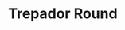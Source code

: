 ---
title: Trepador Round
date: 
draft: false

# descripcion
description : Aros pasantes trepadores. Precio por par. Se ajusta detrás del lóbulo sin tuerquita. En plata 925.

materials: Plata 925

color: Plateado

dimensions: 

code: 01-05-0005

type: "Aros"

categories: []

price: $2.290,00

price_eftvo: $1.950,00

# Images
# first image will be shown in the product page
images:
  # - image: "images/path_to_image"
  # La ubicacion de las imagenes es imagenes/Aros/Aros.Trepadores/01-05-0005-trepador-round
  - image: "./images/aros/trepadores/01-05-0005-redondo_a.jpg"
  - image: "./images/aros/trepadores/01-05-0005-redondo_b.jpeg"
---